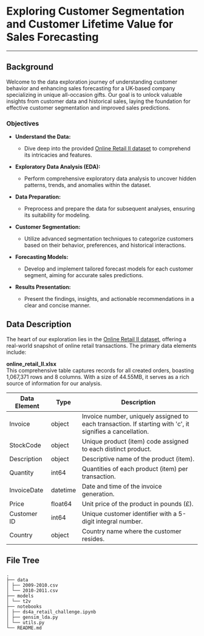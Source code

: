 # Exploring Customer Segmentation and Customer Lifetime Value for Sales Forecasting

---

## Background

Welcome to the data exploration journey of understanding customer behavior and enhancing sales forecasting for a UK-based company specializing in unique all-occasion gifts. Our goal is to unlock valuable insights from customer data and historical sales, laying the foundation for effective customer segmentation and improved sales predictions.

### Objectives

- **Understand the Data:**
  - Dive deep into the provided [Online Retail II dataset](https://archive.ics.uci.edu/dataset/502/online+retail+ii) to comprehend its intricacies and features.
  
- **Exploratory Data Analysis (EDA):**
  - Perform comprehensive exploratory data analysis to uncover hidden patterns, trends, and anomalies within the dataset.
  
- **Data Preparation:**
  - Preprocess and prepare the data for subsequent analyses, ensuring its suitability for modeling.
  
- **Customer Segmentation:**
  - Utilize advanced segmentation techniques to categorize customers based on their behavior, preferences, and historical interactions.

- **Forecasting Models:**
  - Develop and implement tailored forecast models for each customer segment, aiming for accurate sales predictions.

- **Results Presentation:**
  - Present the findings, insights, and actionable recommendations in a clear and concise manner.

## Data Description

The heart of our exploration lies in the [Online Retail II dataset](https://archive.ics.uci.edu/dataset/502/online+retail+ii), offering a real-world snapshot of online retail transactions. The primary data elements include:

**online_retail_II.xlsx**  
This comprehensive table captures records for all created orders, boasting 1,067,371 rows and 8 columns. With a size of 44.55MB, it serves as a rich source of information for our analysis.

| Data Element   | Type     | Description                                              |
| --------------- | -------- | -------------------------------------------------------- |
| Invoice         | object   | Invoice number, uniquely assigned to each transaction. If starting with 'c', it signifies a cancellation. |
| StockCode       | object   | Unique product (item) code assigned to each distinct product. |
| Description     | object   | Descriptive name of the product (item).                  |
| Quantity        | int64    | Quantities of each product (item) per transaction.        |
| InvoiceDate     | datetime | Date and time of the invoice generation.                  |
| Price           | float64  | Unit price of the product in pounds (£).                  |
| Customer ID     | int64    | Unique customer identifier with a 5-digit integral number.|
| Country         | object   | Country name where the customer resides.                  |

## File Tree
```
.
├── data
│ ├── 2009-2010.csv
│ └── 2010-2011.csv
├── models
│ └── t2v
├── notebooks
│ ├── ds4a_retail_challenge.ipynb
│ ├── gensim_lda.py
│ └── utils.py
└── README.md
```